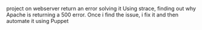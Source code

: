project on webserver return an error solving it Using strace, finding out why Apache is returning a 500 error. Once i find the issue, i fix it and then automate it using Puppet
